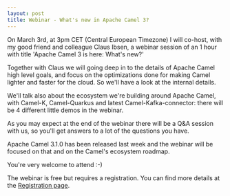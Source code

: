 ```yaml
---
layout: post
title: Webinar - What's new in Apache Camel 3?
---
```


On March 3rd, at 3pm CET (Central European Timezone) I will co-host, with my good friend and colleague Claus Ibsen, a webinar session of an 1 hour with title 'Apache Camel 3 is here: What's new?'

Together with Claus we will going deep in to the details of Apache Camel high level goals, and focus on the optimizations done for making Camel lighter and faster for the cloud. So we'll have a look at the internal details.

We'll talk also about the ecosystem we're building around Apache Camel, with Camel-K, Camel-Quarkus and latest Camel-Kafka-connector: there will be 4 different little demos in the webinar.

As you may expect at the end of the webinar there will be a Q&A session with us, so you'll get answers to a lot of the questions you have.

Apache Camel 3.1.0 has been released last week and the webinar will be focused on that and on the Camel's ecosystem roadmap.

You're very welcome to attend :-)

The webinar is free but requires a registration. You can find more details at the [Registration page](https://www.redhat.com/en/events/webinar/apache-camel-3-here-whats-new).

